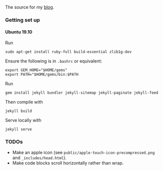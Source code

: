The source for my [blog](https://alexj136.github.io).

### Getting set up

#### Ubuntu 19.10

Run

    sudo apt-get install ruby-full build-essential zlib1g-dev

Ensure the following is in `.bashrc` or equivalent:

    export GEM_HOME="$HOME/gems"
    export PATH="$HOME/gems/bin:$PATH

Run

    gem install jekyll bundler jekyll-sitemap jekyll-paginate jekyll-feed

Then compile with

    jekyll build

Serve locally with 

    jekyll serve

### TODOs

- Make an apple icon (see `public/apple-touch-icon-precompressed.png` and
  `_includes/head.html`).
- Make code blocks scroll horizontally rather than wrap.
